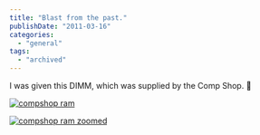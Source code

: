 ```yaml
---
title: "Blast from the past."
publishDate: "2011-03-16"
categories: 
  - "general"
tags: 
  - "archived"
---
```


I was given this DIMM, which was supplied by the Comp Shop. 🙂

[![compshop ram](/images/compshop-ram_thumb.png "compshop ram")](/images/compshop-ram.png)

[![compshop ram zoomed](/images/compshop-ram-zoomed_thumb.png "compshop ram zoomed")](/images/compshop-ram-zoomed.png)
